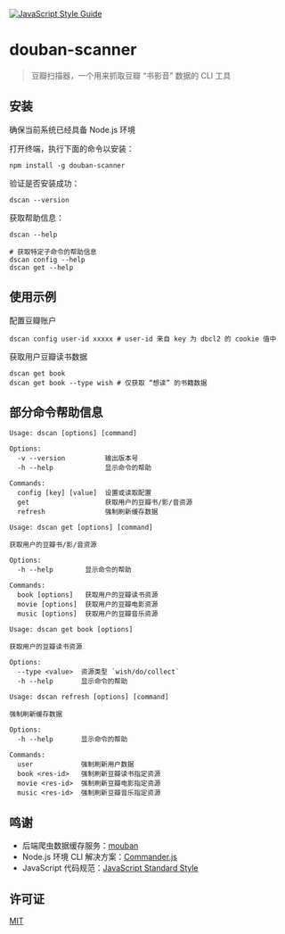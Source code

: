 [![JavaScript Style Guide](https://cdn.rawgit.com/standard/standard/master/badge.svg)](https://github.com/standard/standard)

# douban-scanner

> 豆瓣扫描器，一个用来抓取豆瓣 “书影音” 数据的 CLI 工具

## 安装

确保当前系统已经具备 Node.js 环境

打开终端，执行下面的命令以安装：

``` shell
npm install -g douban-scanner
```

验证是否安装成功：

``` shell
dscan --version
```

获取帮助信息：

``` shell
dscan --help

# 获取特定子命令的帮助信息
dscan config --help
dscan get --help
```



## 使用示例

配置豆瓣账户

``` shell
dscan config user-id xxxxx # user-id 来自 key 为 dbcl2 的 cookie 值中
```

获取用户豆瓣读书数据

``` shell
dscan get book
dscan get book --type wish # 仅获取 “想读” 的书籍数据
```



## 部分命令帮助信息

``` shell
Usage: dscan [options] [command]

Options:
  -v --version          输出版本号
  -h --help             显示命令的帮助

Commands:
  config [key] [value]  设置或读取配置
  get                   获取用户的豆瓣书/影/音资源
  refresh               强制刷新缓存数据
```

``` shell
Usage: dscan get [options] [command]

获取用户的豆瓣书/影/音资源

Options:
  -h --help        显示命令的帮助

Commands:
  book [options]   获取用户的豆瓣读书资源
  movie [options]  获取用户的豆瓣电影资源
  music [options]  获取用户的豆瓣音乐资源
```

``` shell
Usage: dscan get book [options]

获取用户的豆瓣读书资源

Options:
  --type <value>  资源类型 `wish/do/collect`
  -h --help       显示命令的帮助
```

``` shell
Usage: dscan refresh [options] [command]

强制刷新缓存数据

Options:
  -h --help       显示命令的帮助

Commands:
  user            强制刷新用户数据
  book <res-id>   强制刷新豆瓣读书指定资源
  movie <res-id>  强制刷新豆瓣电影指定资源
  music <res-id>  强制刷新豆瓣音乐指定资源
```

## 鸣谢

- 后端爬虫数据缓存服务：[mouban](https://github.com/mythsman/mouban)
- Node.js 环境 CLI 解决方案：[Commander.js](https://github.com/tj/commander.js)
- JavaScript 代码规范：[JavaScript Standard Style](https://standardjs.com/readme-zhcn.html)

## 许可证

[MIT](./LICENSE)

